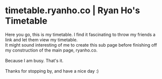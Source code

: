 # timetable.ryanho.co | Ryan Ho's Timetable
Here you go, this is my timetable. I find it fascinating to throw my friends a link and let them view my timetable.
<br>It might sound interesting of me to create this sub page before finishing off my construction of the main page, ryanho.co.<br/>
<br>Because I am busy. That's it.<br/>
<br>Thanks for stopping by, and have a nice day :)<br/>
